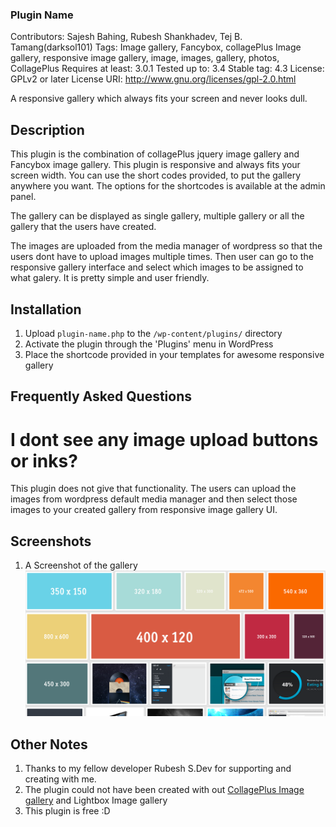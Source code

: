 ### Plugin Name ###
Contributors: Sajesh Bahing, Rubesh Shankhadev, Tej B. Tamang(darksol101)
Tags: Image gallery, Fancybox, collagePlus Image gallery, responsive image gallery, image, images, gallery, photos, CollagePlus
Requires at least: 3.0.1
Tested up to: 3.4
Stable tag: 4.3
License: GPLv2 or later
License URI: http://www.gnu.org/licenses/gpl-2.0.html

A responsive gallery which always fits your screen and never looks dull.

## Description ##

This plugin is the combination of collagePlus jquery image gallery and Fancybox image gallery. This plugin is responsive
and always fits your screen width. You can use the short codes provided, to put the gallery anywhere you want. The
options for the shortcodes is available at the admin panel. 

The gallery can be displayed as single gallery, multiple gallery or all the gallery that the users have created.

The images are uploaded from the media manager of wordpress so that the users dont have to upload images multiple times. 
Then user can go to the responsive gallery interface and select which images to be assigned to what galery. It is pretty simple 
and user friendly. 

## Installation ##
1. Upload `plugin-name.php` to the `/wp-content/plugins/` directory
2. Activate the plugin through the 'Plugins' menu in WordPress
3. Place the shortcode provided in your templates for awesome responsive gallery

## Frequently Asked Questions ##

# I dont see any image upload buttons or inks? #

This plugin does not give that functionality. The users can upload the images from wordpress default media manager and then select those images to your created gallery from responsive image gallery UI.

## Screenshots ##

1. A Screenshot of the gallery
![A Screenshot of the gallery](https://raw.githubusercontent.com/darksol101/responsive-image-gallery/master/screenshot-1.PNG)
## Other Notes ##

1. Thanks to my fellow developer Rubesh S.Dev for supporting and creating with me.
2. The plugin could not have been created with out [CollagePlus Image gallery](http://collageplus.edlea.com/ "CollagePlus") and Lightbox Image gallery
3. This plugin is free :D
